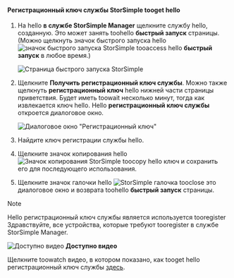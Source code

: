 <!--author=alkohli last changed: 9/17/15-->

#### <a name="tooget-hello-storsimple-service-registration-key"></a>Регистрационный ключ службы StorSimple tooget hello
1. На hello **в службе StorSimple Manager** щелкните службу hello, созданную. Это может занять toohello **быстрый запуск** страницы. (Можно щелкнуть значок быстрого запуска hello ![значок быстрого запуска StorSimple ](./media/storsimple-get-service-registration-key/HCS_QuickStartIcon-include.png) tooaccess hello **быстрый запуск** в любое время.)
   
     ![Страница быстрого запуска StorSimple](./media/storsimple-get-service-registration-key/HCS_ServiceQuickStart-include.png)
2. Щелкните **Получить регистрационный ключ службы**. Можно также щелкнуть **регистрационный ключ** hello нижней части страницы приветствия. Будет иметь toowait несколько минут, тогда как извлекается ключ hello. Hello **регистрационный ключ службы** откроется диалоговое окно.
   
     ![Диалоговое окно "Регистрационный ключ"](./media/storsimple-get-service-registration-key/HCS_GetServiceRegistrationKey-include.png)
3. Найдите ключ регистрации службы hello.
4. Щелкните значок копирования hello ![Значок копирования StorSimple](./media/storsimple-get-service-registration-key/HCS_CopyIcon-include.png) toocopy hello ключ и сохранить его для последующего использования.
5. Щелкните значок галочки hello ![StorSimple галочка](./media/storsimple-get-service-registration-key/HCS_CheckIcon-include.png) tooclose это диалоговое окно и возврата toohello **быстрый запуск** страницы.

> [!NOTE]
> Hello регистрационный ключ службы является используется tooregister Здравствуйте, все устройства, которые требуют tooregister в службе StorSimple Manager.
> 
> 

![Доступно видео](./media/storsimple-get-service-registration-key/Video_icon.png) **Доступно видео**

Щелкните toowatch видео, в котором показано, как tooget hello регистрационный ключ службы [здесь](https://azure.microsoft.com/documentation/videos/get-the-service-registration-key/).

